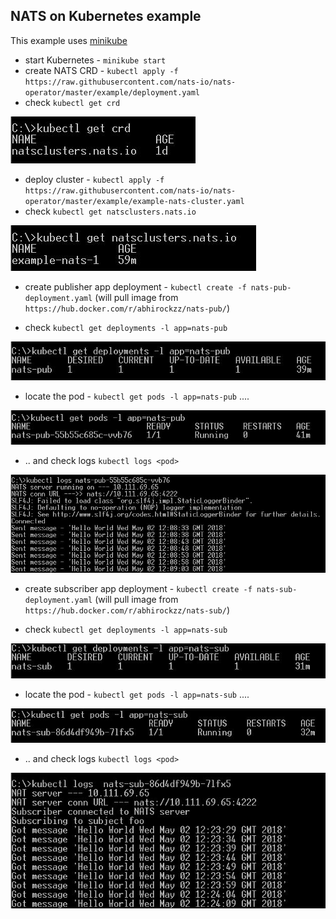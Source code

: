 ## NATS on Kubernetes example

This example uses [minikube](https://github.com/kubernetes/minikube)

- start Kubernetes - `minikube start`
- create NATS CRD - `kubectl apply -f https://raw.githubusercontent.com/nats-io/nats-operator/master/example/deployment.yaml`
- check `kubectl get crd`

![](images/nats-crd.JPG)

- deploy cluster - `kubectl apply -f https://raw.githubusercontent.com/nats-io/nats-operator/master/example/example-nats-cluster.yaml`
- check `kubectl get natsclusters.nats.io`

![](images/nats-cluster.jpg)

- create publisher app deployment - `kubectl create -f nats-pub-deployment.yaml` (will pull image from `https://hub.docker.com/r/abhirockzz/nats-pub/`)

- check `kubectl get deployments -l app=nats-pub`

![](images/nats-pub-deployment.jpg)

- locate the pod - `kubectl get pods -l app=nats-pub` ....

![](images/nats-pub-pod.jpg)

- .. and check logs `kubectl logs <pod>`

![](images/nats-pub-logs.jpg)

- create subscriber app deployment - `kubectl create -f nats-sub-deployment.yaml` (will pull image from `https://hub.docker.com/r/abhirockzz/nats-sub/`)

- check `kubectl get deployments -l app=nats-sub`

![](images/nats-sub-deployment.jpg)

- locate the pod - `kubectl get pods -l app=nats-sub` ....

![](images/nats-sub-pod.jpg)

- .. and check logs `kubectl logs <pod>`

![](images/nats-sub-logs.jpg)
